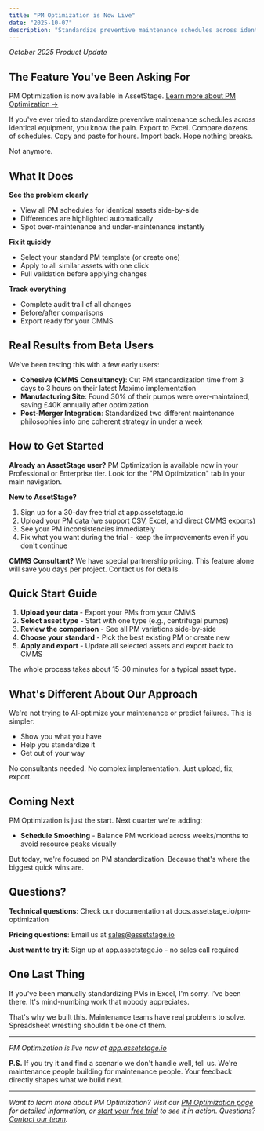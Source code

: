 ```yaml
---
title: "PM Optimization is Now Live"
date: "2025-10-07"
description: "Standardize preventive maintenance schedules across identical equipment in minutes instead of days. See PM inconsistencies side-by-side, fix them with one click, and export back to your CMMS."
---
```


*October 2025 Product Update*

## The Feature You've Been Asking For

PM Optimization is now available in AssetStage. [Learn more about PM Optimization →](/pm-optimization)

If you've ever tried to standardize preventive maintenance schedules across identical equipment, you know the pain. Export to Excel. Compare dozens of schedules. Copy and paste for hours. Import back. Hope nothing breaks.

Not anymore.

## What It Does

**See the problem clearly**
- View all PM schedules for identical assets side-by-side
- Differences are highlighted automatically
- Spot over-maintenance and under-maintenance instantly

**Fix it quickly**
- Select your standard PM template (or create one)
- Apply to all similar assets with one click
- Full validation before applying changes

**Track everything**
- Complete audit trail of all changes
- Before/after comparisons
- Export ready for your CMMS

## Real Results from Beta Users

We've been testing this with a few early users:

- **Cohesive (CMMS Consultancy)**: Cut PM standardization time from 3 days to 3 hours on their latest Maximo implementation
- **Manufacturing Site**: Found 30% of their pumps were over-maintained, saving £40K annually after optimization
- **Post-Merger Integration**: Standardized two different maintenance philosophies into one coherent strategy in under a week

## How to Get Started

**Already an AssetStage user?**
PM Optimization is available now in your Professional or Enterprise tier. Look for the "PM Optimization" tab in your main navigation.

**New to AssetStage?**
1. Sign up for a 30-day free trial at app.assetstage.io
2. Upload your PM data (we support CSV, Excel, and direct CMMS exports)
3. See your PM inconsistencies immediately
4. Fix what you want during the trial - keep the improvements even if you don't continue

**CMMS Consultant?**
We have special partnership pricing. This feature alone will save you days per project. Contact us for details.

## Quick Start Guide

1. **Upload your data** - Export your PMs from your CMMS
2. **Select asset type** - Start with one type (e.g., centrifugal pumps)
3. **Review the comparison** - See all PM variations side-by-side
4. **Choose your standard** - Pick the best existing PM or create new
5. **Apply and export** - Update all selected assets and export back to CMMS

The whole process takes about 15-30 minutes for a typical asset type.

## What's Different About Our Approach

We're not trying to AI-optimize your maintenance or predict failures. This is simpler:

- Show you what you have
- Help you standardize it
- Get out of your way

No consultants needed. No complex implementation. Just upload, fix, export.

## Coming Next

PM Optimization is just the start. Next quarter we're adding:
- **Schedule Smoothing** - Balance PM workload across weeks/months to avoid resource peaks visually

But today, we're focused on PM standardization. Because that's where the biggest quick wins are.

## Questions?

**Technical questions**: Check our documentation at docs.assetstage.io/pm-optimization

**Pricing questions**: Email us at sales@assetstage.io

**Just want to try it**: Sign up at app.assetstage.io - no sales call required

## One Last Thing

If you've been manually standardizing PMs in Excel, I'm sorry. I've been there. It's mind-numbing work that nobody appreciates.

That's why we built this. Maintenance teams have real problems to solve. Spreadsheet wrestling shouldn't be one of them.

---

*PM Optimization is live now at [app.assetstage.io](https://app.assetstage.io)*

**P.S.** If you try it and find a scenario we don't handle well, tell us. We're maintenance people building for maintenance people. Your feedback directly shapes what we build next.

---

*Want to learn more about PM Optimization? Visit our [PM Optimization page](/pm-optimization) for detailed information, or [start your free trial](https://app.assetstage.io) to see it in action. Questions? [Contact our team](/#contact).*
